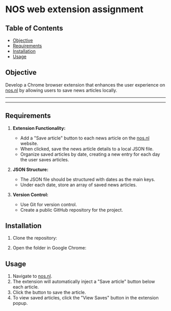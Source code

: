 # NOS web extension assignment

## Table of Contents
- [Objective](#objective)
- [Requirements](#requirements)
- [Installation](#installation)
- [Usage](#usage)

## Objective

Develop a Chrome browser extension that enhances the user experience on [nos.nl](http://nos.nl/) by allowing users to save news articles locally.

---

---

## Requirements

1. **Extension Functionality:**
   - Add a "Save article" button to each news article on the [nos.nl](http://nos.nl/) website.
   - When clicked, save the news article details to a local JSON file.
   - Organize saved articles by date, creating a new entry for each day the user saves articles.

2. **JSON Structure:**
   - The JSON file should be structured with dates as the main keys.
   - Under each date, store an array of saved news articles.

3. **Version Control:**
   - Use Git for version control.
   - Create a public GitHub repository for the project.


## Installation

1. Clone the repository:


2. Open the folder in Google Chrome:


## Usage

1. Navigate to [nos.nl](http://nos.nl/).
2. The extension will automatically inject a "Save article" button below each article.
3. Click the button to save the article.
4. To view saved articles, click the "View Saves" button in the extension popup.